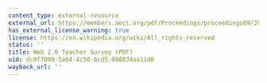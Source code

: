 ```yaml
---
content_type: external-resource
external_url: https://members.aect.org/pdf/Proceedings/proceedings09/2009/09_1.pdf
has_external_license_warning: true
license: https://en.wikipedia.org/wiki/All_rights_reserved
status: ''
title: Web 2.0 Teacher Survey (PDF)
uid: dc0f7009-5a64-4c50-8cd5-898834aa11d0
wayback_url: ''
---
```

